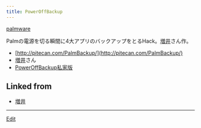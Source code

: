 ```yaml
---
title: PowerOffBackup
---
```

[palmware](/palmware)

Palmの電源を切る瞬間に4大アプリのバックアップをとるHack。[増井](/増井)さん作。

* [http://pitecan.com/PalmBackup/](http://pitecan.com/PalmBackup/)
* [増井](/増井)さん
* [PowerOffBackup私家版](/PowerOffBackup私家版)




## Linked from

* [増井](/増井)


----

[Edit](https://github.com/vitroid/vitroid.github.io/edit/master/MD/PowerOffBackup.md)


